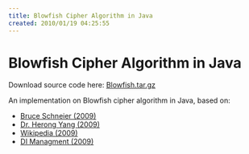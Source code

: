 ```yaml
---
title: Blowfish Cipher Algorithm in Java
created: 2010/01/19 04:25:55
---
```


# Blowfish Cipher Algorithm in Java

Download source code here: [Blowfish.tar.gz](https://www.olafrv.com/wordpress/wp-content/uploads/2010/01/Blowfish.tar.gz)

An implementation on Blowfish cipher algorithm in Java, based on:

* [Bruce Schneier (2009)](https://www.schneier.com/paper-blowfish-fse.html)
* [Dr. Herong Yang (2009)](https://www.herongyang.com/crypto/cipher_blowfish.html)
* [Wikipedia (2009)](https://en.wikipedia.org/wiki/Blowfish_\(cipher\))
* [DI Managment (2009)](https://www.di-mgt.com.au/cryptopad.html)
